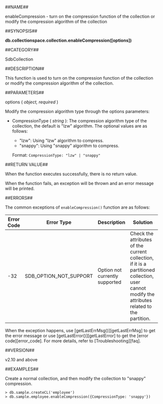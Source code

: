 ##NAME##

enableCompression - turn on the compression function of the collection or modify the compression algorithm of the collection

##SYNOPSIS##

**db.collectionspace.collection.enableCompression([options])**

##CATEGORY##

SdbCollection

##DESCRIPTION##

This function is used to turn on the compression function of the collection or modify the compression algorithm of the collection.

##PARAMETERS##

options ( *object, required* )

Modify the compression algorithm type through the options parameters:

- CompressionType ( *string* ): The compression algorithm type of the collection, the default is "lzw" algorithm. The optional values are as follows:

    - "lzw": Using "lzw" algorithm to compress.
    - "snappy": Using "snappy" algorithm to compress.

    Format: `CompressionType: "lzw" | "snappy" `

##RETURN VALUE##

When the function executes successfully, there is no return value.

When the function fails, an exception will be thrown and an error message will be printed.

##ERRORS##

The common exceptions of `enableCompression()` function are as follows:

| Error Code | Error Type | Description | Solution |
| ------ | --- | ------------ | ----------- |
| -32 | SDB_OPTION_NOT_SUPPORT | Option not currently supported| Check the attributes of the current collection, if it is a partitioned collection, user cannot modify the attributes related to the partition.|

When the exception happens, use [getLastErrMsg()][getLastErrMsg] to get the error message or use [getLastError()][getLastError] to get the [error code][error_code]. For more details, refer to [Troubleshooting][faq].

##VERSION##

v2.10 and above

##EXAMPLES##

Create a normal collection, and then modify the collection to "snappy" compression.

```lang-javascript
> db.sample.createCL('employee')
> db.sample.employee.enableCompression({CompressionType: 'snappy'})
```


[^_^]:
    Links
[getLastErrMsg]:manual/Manual/Sequoiadb_Command/Global/getLastErrMsg.md
[getLastError]:manual/Manual/Sequoiadb_Command/Global/getLastError.md
[faq]:manual/FAQ/faq_sdb.md
[error_code]:manual/Manual/Sequoiadb_error_code.md